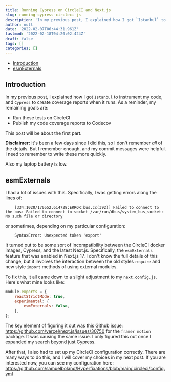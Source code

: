 ```yaml
---
title: Running Cypress on CircleCI and Next.js
slug: running-cypress-circleci-js
description: 'In my previous post, I explained how I got `Istanbul` to instrument my code, and `Cypress` to create coverage reports when it runs.'
author: null
date: '2022-02-07T06:44:31.961Z'
lastmod: '2022-02-18T04:20:02.424Z'
draft: false
tags: []
categories: []
---
```

- [Introduction](#introduction)
- [esmExternals](#esmexternals)

## Introduction

In my previous post, I explained how I got `Istanbul` to instrument my code, and `Cypress` to create coverage reports when it runs. As a reminder, my remaining goals are:

- Run these tests on CircleCI
- Publish my code coverage reports to Codecov

This post will be about the first part.

**Disclaimer:** It's been a few days since I did this, so I don't remember _all_ of the details. But I remember enough, and my commit messages were helpful. I need to remember to write these more quickly.

Also my laptop battery is low.

## esmExternals

I had a lot of issues with this. Specifically, I was getting errors along the lines of:

```
    [334:1020/170552.614728:ERROR:bus.cc(392)] Failed to connect to the bus: Failed to connect to socket /var/run/dbus/system_bus_socket: No such file or directory
```

or sometimes, depending on my particular configuration:

```
    SyntaxError: Unexpected token 'export'
```

It turned out to be some sort of incompatibility between the CircleCI docker images, Cypress, and the latest Next.js. Specifically, the `esmExternals` feature that was enabled in Next.js 17. I don't know the full details of this change, but it involves the interaction between the old styles `require` and new style `import` methods of using external modules.

To fix this, it all came down to a slight adjustment to my `next.config.js`. Here's what mine looks like:

```js
module.exports = {
    reactStrictMode: true,
    experimental: {
        esmExternals: false,
    },
};
```

The key element of figuring it out was this Github issue: <https://github.com/vercel/next.js/issues/30750> for the `framer motion` package. It was causing the same issue. I only figured this out once I expanded my search beyond just Cypress.

After that, I also had to set up my CircleCI configuration correctly. There are many ways to do this, and I will cover my choices in my next post. If you are interested now, you can see my configuration here: <https://github.com/samuelboland/Hyperfixations/blob/main/.circleci/config.yml>
